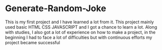 # Generate-Random-Joke
This is my first project and I have learned a lot from it. This project mainly used basic HTML CSS JAVASCRIPT and I got a chance to learn a lot. Along with studies, I also got a lot of experience on how to make a project, in the beginning I had to face a lot of difficulties but with continuous efforts my project became successful 
